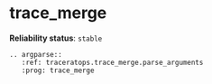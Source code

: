 # trace_merge

**Reliability status**: `stable`

```{eval-rst}
.. argparse::
   :ref: traceratops.trace_merge.parse_arguments
   :prog: trace_merge
```
